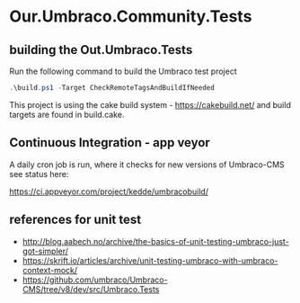 # Our.Umbraco.Community.Tests

## building the Out.Umbraco.Tests

Run the following command to build the Umbraco test project

``` powershell
.\build.ps1 -Target CheckRemoteTagsAndBuildIfNeeded
```

This project is using the cake build system - <https://cakebuild.net/> and build targets are found in build.cake.

## Continuous Integration - app veyor

A daily cron job is run, where it checks for new versions of Umbraco-CMS see status here:

https://ci.appveyor.com/project/kedde/umbracobuild/

## references for unit test

* <http://blog.aabech.no/archive/the-basics-of-unit-testing-umbraco-just-got-simpler/>
* <https://skrift.io/articles/archive/unit-testing-umbraco-with-umbraco-context-mock/>
* <https://github.com/umbraco/Umbraco-CMS/tree/v8/dev/src/Umbraco.Tests>